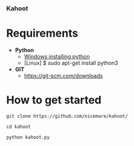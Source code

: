 ### Kahoot

# Requirements
 * **Python**
      * [Windows installing python](https://www.python.org/downloads/)    
      * [Linux] $ sudo apt-get install python3
 * **GIT**
      * https://git-scm.com/downloads
# How to get started
  ```
  git clone https://github.com/nicemare/kahoot/
  ```
  ```
  cd kahoot
  ```
  ```
  python kahoot.py
  ```
